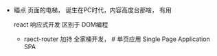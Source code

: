 - 瞄点 
    页面的电梯， 诞生在PC时代，内容高度台那啥， 有用

    react  响应式开发  区别于 DOM编程
    + raect-router 加持  全家桶开发， # 单页应用 Single Page Application   SPA 